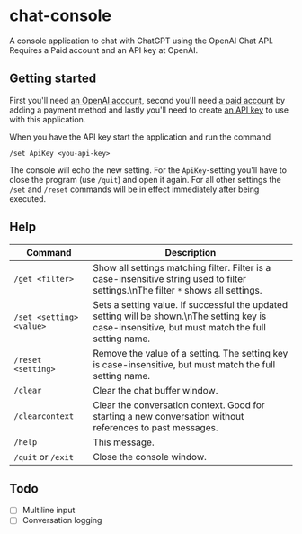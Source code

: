 # chat-console
A console application to chat with ChatGPT using the OpenAI Chat API. Requires a Paid account and an API key at OpenAI.


## Getting started
First you'll need [an OpenAI account](https://platform.openai.com/signup), second you'll need [a paid account](https://platform.openai.com/account/billing/payment-methods) by adding a payment method and lastly you'll need to create [an API key](https://platform.openai.com/account/api-keys) to use with this application.

When you have the API key start the application and run the command

    /set ApiKey <you-api-key>
  
  
The console will echo the new setting. For the `ApiKey`-setting you'll have to close the program (use `/quit`) and open it again. For all other settings the `/set` and `/reset` commands will be in effect immediately after being executed.


## Help
| Command | Description |
| --- | --- |
| `/get <filter>` | Show all settings matching filter. Filter is a case-insensitive string used to filter settings.\nThe filter `*` shows all settings. |
| `/set <setting> <value>` | Sets a setting value. If successful the updated setting will be shown.\nThe setting key is case-insensitive, but must match the full setting name. |
| `/reset <setting>` | Remove the value of a setting. The setting key is case-insensitive, but must match the full setting name. |
| `/clear` | Clear the chat buffer window. |
| `/clearcontext` | Clear the conversation context. Good for starting a new conversation without references to past messages. |
| `/help` | This message. |
| `/quit` or `/exit` | Close the console window. |



## Todo
- [ ] Multiline input
- [ ] Conversation logging